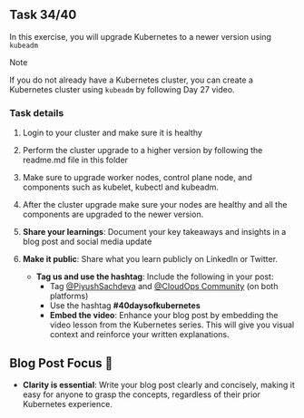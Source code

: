 ## Task 34/40

In this exercise, you will upgrade Kubernetes to a newer version using `kubeadm`
> [!NOTE]
> If you do not already have a Kubernetes cluster, you can create a Kubernetes cluster using `kubeadm` by following Day 27 video.

### Task details
1. Login to your cluster and make sure it is healthy
2. Perform the cluster upgrade to a higher version by following the readme.md file in this folder
3. Make sure to upgrade worker nodes, control plane node, and components such as kubelet, kubectl and kubeadm.
4. After the cluster upgrade make sure your nodes are healthy and all the components are upgraded to the newer version.
  
5. **Share your learnings**: Document your key takeaways and insights in a blog post and social media update
6. **Make it public**: Share what you learn publicly on LinkedIn or Twitter.
   - **Tag us and use the hashtag**: Include the following in your post:
     - Tag [@PiyushSachdeva](https://www.linkedin.com/in/piyush-sachdeva) and [@CloudOps Community](https://www.linkedin.com/company/thecloudopscomm) (on both platforms)
     - Use the hashtag **#40daysofkubernetes**
     - **Embed the video**: Enhance your blog post by embedding the video lesson from the Kubernetes series. This will give you visual context and reinforce your written explanations.

## Blog Post Focus 📝

- **Clarity is essential**: Write your blog post clearly and concisely, making it easy for anyone to grasp the concepts, regardless of their prior Kubernetes experience.


